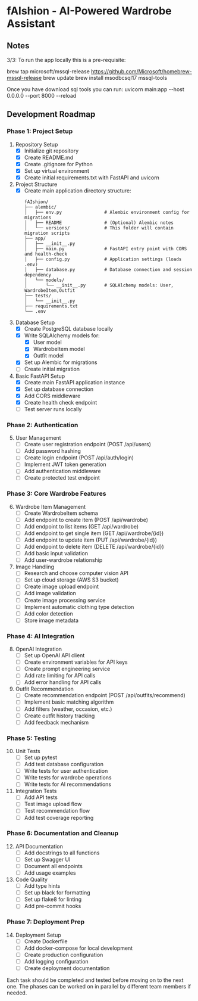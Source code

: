 # fAIshion - AI-Powered Wardrobe Assistant

## Notes
3/3: To run the app locally this is a pre-requisite:

brew tap microsoft/mssql-release https://github.com/Microsoft/homebrew-mssql-release
brew update
brew install msodbcsql17 mssql-tools

Once you have download sql tools you can run:
uvicorn main:app --host 0.0.0.0 --port 8000 --reload

## Development Roadmap

### Phase 1: Project Setup
1. Repository Setup
   - [x] Initialize git repository
   - [x] Create README.md
   - [x] Create .gitignore for Python
   - [x] Set up virtual environment
   - [x] Create initial requirements.txt with FastAPI and uvicorn

2. Project Structure
   - [x] Create main application directory structure:
     ```
     fAIshion/
     ├── alembic/
     │   ├── env.py                # Alembic environment config for migrations
     │   ├── README                # (Optional) Alembic notes
     │   └── versions/             # This folder will contain migration scripts
     ├── app/
     │   ├── __init__.py
     │   ├── main.py               # FastAPI entry point with CORS and health-check
     │   ├── config.py             # Application settings (loads .env)
     │   ├── database.py           # Database connection and session dependency
     │   └── models/
     │       └── __init__.py       # SQLAlchemy models: User, WardrobeItem,Outfit
     ├── tests/
     │   └── __init__.py
     ├── requirements.txt
     └── .env
     ```

3. Database Setup
   - [x] Create PostgreSQL database locally
   - [x] Write SQLAlchemy models for:
     - [x] User model
     - [x] WardrobeItem model
     - [x] Outfit model
   - [x] Set up Alembic for migrations
   - [ ] Create initial migration

4. Basic FastAPI Setup
   - [x] Create main FastAPI application instance
   - [x] Set up database connection
   - [x] Add CORS middleware
   - [x] Create health check endpoint
   - [ ] Test server runs locally

### Phase 2: Authentication
5. User Management
   - [ ] Create user registration endpoint (POST /api/users)
   - [ ] Add password hashing
   - [ ] Create login endpoint (POST /api/auth/login)
   - [ ] Implement JWT token generation
   - [ ] Add authentication middleware
   - [ ] Create protected test endpoint

### Phase 3: Core Wardrobe Features
6. Wardrobe Item Management
   - [ ] Create WardrobeItem schema
   - [ ] Add endpoint to create item (POST /api/wardrobe)
   - [ ] Add endpoint to list items (GET /api/wardrobe)
   - [ ] Add endpoint to get single item (GET /api/wardrobe/{id})
   - [ ] Add endpoint to update item (PUT /api/wardrobe/{id})
   - [ ] Add endpoint to delete item (DELETE /api/wardrobe/{id})
   - [ ] Add basic input validation
   - [ ] Add user-wardrobe relationship

7. Image Handling
   - [ ] Research and choose computer vision API
   - [ ] Set up cloud storage (AWS S3 bucket)
   - [ ] Create image upload endpoint
   - [ ] Add image validation
   - [ ] Create image processing service
   - [ ] Implement automatic clothing type detection
   - [ ] Add color detection
   - [ ] Store image metadata

### Phase 4: AI Integration
8. OpenAI Integration
   - [ ] Set up OpenAI API client
   - [ ] Create environment variables for API keys
   - [ ] Create prompt engineering service
   - [ ] Add rate limiting for API calls
   - [ ] Add error handling for API calls

9. Outfit Recommendation
   - [ ] Create recommendation endpoint (POST /api/outfits/recommend)
   - [ ] Implement basic matching algorithm
   - [ ] Add filters (weather, occasion, etc.)
   - [ ] Create outfit history tracking
   - [ ] Add feedback mechanism

### Phase 5: Testing
10. Unit Tests
    - [ ] Set up pytest
    - [ ] Add test database configuration
    - [ ] Write tests for user authentication
    - [ ] Write tests for wardrobe operations
    - [ ] Write tests for AI recommendations

11. Integration Tests
    - [ ] Add API tests
    - [ ] Test image upload flow
    - [ ] Test recommendation flow
    - [ ] Add test coverage reporting

### Phase 6: Documentation and Cleanup
12. API Documentation
    - [ ] Add docstrings to all functions
    - [ ] Set up Swagger UI
    - [ ] Document all endpoints
    - [ ] Add usage examples

13. Code Quality
    - [ ] Add type hints
    - [ ] Set up black for formatting
    - [ ] Set up flake8 for linting
    - [ ] Add pre-commit hooks

### Phase 7: Deployment Prep
14. Deployment Setup
    - [ ] Create Dockerfile
    - [ ] Add docker-compose for local development
    - [ ] Create production configuration
    - [ ] Add logging configuration
    - [ ] Create deployment documentation

Each task should be completed and tested before moving on to the next one. The phases can be worked on in parallel by different team members if needed.